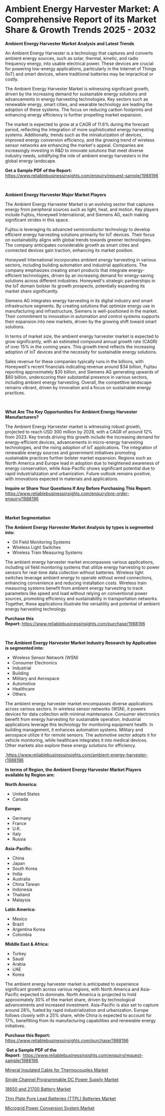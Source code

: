 <p><h1>Ambient Energy Harvester Market: A Comprehensive Report of its Market Share & Growth Trends 2025 - 2032</h1></p><p><strong>Ambient Energy Harvester Market Analysis and Latest Trends</strong></p>
<p><p>An Ambient Energy Harvester is a technology that captures and converts ambient energy sources, such as solar, thermal, kinetic, and radio frequency energy, into usable electrical power. These devices are crucial for powering low-energy applications, particularly in the Internet of Things (IoT) and smart devices, where traditional batteries may be impractical or costly.</p><p>The Ambient Energy Harvester Market is witnessing significant growth, driven by the increasing demand for sustainable energy solutions and advancements in energy harvesting technologies. Key sectors such as renewable energy, smart cities, and wearable technology are leading the adoption of these systems. The focus on reducing carbon footprints and enhancing energy efficiency is further propelling market expansion.</p><p>The market is expected to grow at a CAGR of 11.6% during the forecast period, reflecting the integration of more sophisticated energy harvesting systems. Additionally, trends such as the miniaturization of devices, improved energy conversion efficiency, and the growing trend of wireless sensor networks are enhancing the market's appeal. Companies are increasingly investing in R&D to innovate solutions that meet diverse industry needs, solidifying the role of ambient energy harvesters in the global energy landscape.</p></p>
<p><strong>Get a Sample PDF of the Report:&nbsp;</strong> <a href="https://www.reliablebusinessinsights.com/enquiry/request-sample/1988196?utm_campaign=57&utm_medium=2&utm_source=Github&utm_content=ia&utm_term=14022025&utm_id=ambient-energy-harvester">https://www.reliablebusinessinsights.com/enquiry/request-sample/1988196</a></p>
<p>&nbsp;</p>
<p><strong>Ambient Energy Harvester Major Market Players</strong></p>
<p><p>The Ambient Energy Harvester Market is an evolving sector that captures energy from peripheral sources such as light, heat, and motion. Key players include Fujitsu, Honeywell International, and Siemens AG, each making significant strides in this space.</p><p>Fujitsu is leveraging its advanced semiconductor technology to develop efficient energy harvesting solutions primarily for IoT devices. Their focus on sustainability aligns with global trends towards greener technologies. The company anticipates considerable growth as smart cities and connected devices gain traction, enhancing its market position.</p><p>Honeywell International incorporates ambient energy harvesting in various sectors, including building automation and industrial applications. The company emphasizes creating smart products that integrate energy-efficient technologies, driven by an increasing demand for energy-saving solutions across different industries. Honeywell's strategic partnerships in the IoT domain bolster its growth prospects, potentially expanding its market share significantly.</p><p>Siemens AG integrates energy harvesting in its digital industry and smart infrastructure segments. By creating solutions that optimize energy use in manufacturing and infrastructure, Siemens is well-positioned in the market. Their commitment to innovation in automation and control systems supports their expansion into new markets, driven by the growing shift toward smart solutions.</p><p>In terms of market size, the ambient energy harvester market is expected to grow significantly, with an estimated compound annual growth rate (CAGR) of over 15% in the coming years. This growth trend reflects the increasing adoption of IoT devices and the necessity for sustainable energy solutions.</p><p>Sales revenue for these companies typically runs in the billions, with Honeywell's recent financials indicating revenue around $34 billion, Fujitsu reporting approximately $35 billion, and Siemens AG generating upwards of $60 billion, underscoring their substantial presence in various sectors, including ambient energy harvesting. Overall, the competitive landscape remains vibrant, driven by innovation and a focus on sustainable energy practices.</p></p>
<p>&nbsp;</p>
<p><strong>What Are The Key Opportunities For Ambient Energy Harvester Manufacturers?</strong></p>
<p><p>The Ambient Energy Harvester market is witnessing robust growth, projected to reach USD 300 million by 2028, with a CAGR of around 12% from 2023. Key trends driving this growth include the increasing demand for energy-efficient devices, advancements in micro-energy harvesting technologies, and the rising adoption of IoT applications. The integration of renewable energy sources and government initiatives promoting sustainable practices further bolster market expansion. Regions such as North America and Europe lead in adoption due to heightened awareness of energy conservation, while Asia-Pacific shows significant potential due to rapid industrialization and urbanization. Future outlook remains positive, with innovations expected in materials and applications.</p></p>
<p><strong>Inquire or Share Your Questions If Any Before Purchasing This Report:</strong> <a href="https://www.reliablebusinessinsights.com/enquiry/pre-order-enquiry/1988196?utm_campaign=57&utm_medium=2&utm_source=Github&utm_content=ia&utm_term=14022025&utm_id=ambient-energy-harvester">https://www.reliablebusinessinsights.com/enquiry/pre-order-enquiry/1988196</a></p>
<p>&nbsp;</p>
<p><strong>Market Segmentation</strong></p>
<p><strong>The Ambient Energy Harvester Market Analysis by types is segmented into:</strong></p>
<p><ul><li>Oil Field Monitoring Systems</li><li>Wireless Light Switches</li><li>Wireless Train Measuring Systems</li></ul></p>
<p><p>The ambient energy harvester market encompasses various applications, including oil field monitoring systems that utilize energy harvesting to power sensors for real-time data collection without batteries. Wireless light switches leverage ambient energy to operate without wired connections, enhancing convenience and reducing installation costs. Wireless train measuring systems benefit from ambient energy harvesting to track parameters like speed and load without relying on conventional power sources, promoting efficiency and sustainability in transportation networks. Together, these applications illustrate the versatility and potential of ambient energy harvesting technology.</p></p>
<p><strong>Purchase this Report:&nbsp;</strong><a href="https://www.reliablebusinessinsights.com/purchase/1988196?utm_campaign=57&utm_medium=2&utm_source=Github&utm_content=ia&utm_term=14022025&utm_id=ambient-energy-harvester">https://www.reliablebusinessinsights.com/purchase/1988196</a></p>
<p>&nbsp;</p>
<p><strong>The Ambient Energy Harvester Market Industry Research by Application is segmented into:</strong></p>
<p><ul><li>Wireless Sensor Network (WSN)</li><li>Consumer Electronics</li><li>Industrial</li><li>Building</li><li>Military and Aerospace</li><li>Automotive</li><li>Healthcare</li><li>Others</li></ul></p>
<p><p>The ambient energy harvester market encompasses diverse applications across various sectors. In wireless sensor networks (WSN), it powers devices for data collection with minimal maintenance. Consumer electronics benefit from energy harvesting for sustainable operation. Industrial applications leverage this technology for monitoring equipment health. In building management, it enhances automation systems. Military and aerospace utilize it for remote sensors. The automotive sector adopts it for vehicle monitoring, while healthcare integrates it into medical devices. Other markets also explore these energy solutions for efficiency.</p></p>
<p><a href="https://www.reliablebusinessinsights.com/ambient-energy-harvester-r1988196?utm_campaign=57&utm_medium=2&utm_source=Github&utm_content=ia&utm_term=14022025&utm_id=ambient-energy-harvester">&nbsp;https://www.reliablebusinessinsights.com/ambient-energy-harvester-r1988196</a></p>
<p><strong>In terms of Region, the Ambient Energy Harvester Market Players available by Region are:</strong></p>
<p>
    <p> <strong> North America: </strong>
        <ul>
            <li>United States</li>
            <li>Canada</li>
        </ul>
        </p> 
    <p> <strong> Europe: </strong>
        <ul>
            <li>Germany</li>
            <li>France</li>
            <li>U.K.</li>
            <li>Italy</li>
            <li>Russia</li>
        </ul>
        </p> 
    <p> <strong> Asia-Pacific: </strong>
        <ul>
            <li>China</li>
            <li>Japan</li>
            <li>South Korea</li>
            <li>India</li>
            <li>Australia</li>
            <li>China Taiwan</li>
            <li>Indonesia</li>
            <li>Thailand</li>
            <li>Malaysia</li>
        </ul>
        </p> 
    <p> <strong> Latin America: </strong>
        <ul>
            <li>Mexico</li>
            <li>Brazil</li>
            <li>Argentina Korea</li>
            <li>Colombia</li>
        </ul>
        </p> 
    <p> <strong> Middle East & Africa: </strong>
        <ul>
            <li>Turkey</li>
            <li>Saudi</li>
            <li>Arabia</li>
            <li>UAE</li>
            <li>Korea</li>
        </ul>
    </p>
    </p>
<p><p>The ambient energy harvester market is anticipated to experience significant growth across various regions, with North America and Asia-Pacific expected to dominate. North America is projected to hold approximately 30% of the market share, driven by technological advancements and increased investment. Asia-Pacific is also set to capture around 28%, fueled by rapid industrialization and urbanization. Europe follows closely with a 25% share, while China is expected to account for 17%, benefitting from its manufacturing capabilities and renewable energy initiatives.</p></p>
<p><strong>Purchase this Report: </strong><a href="https://www.reliablebusinessinsights.com/purchase/1988196?utm_campaign=57&utm_medium=2&utm_source=Github&utm_content=ia&utm_term=14022025&utm_id=ambient-energy-harvester">https://www.reliablebusinessinsights.com/purchase/1988196</a></p>
<p>&nbsp;<strong>Get a Sample PDF of the Report:&nbsp;&nbsp;</strong><a href="https://www.reliablebusinessinsights.com/enquiry/request-sample/1988196?utm_campaign=57&utm_medium=2&utm_source=Github&utm_content=ia&utm_term=14022025&utm_id=ambient-energy-harvester">https://www.reliablebusinessinsights.com/enquiry/request-sample/1988196</a></p>
<p><strong></strong></p>
<p><p><a href="https://github.com/jandedaboy1/Market-Research-Report-List-1/blob/main/mineral-insulated-cable-for-thermocouples-market.md?utm_campaign=57&utm_medium=2&utm_source=Github&utm_content=ia&utm_term=14022025&utm_id=ambient-energy-harvester">Mineral Insulated Cable for Thermocouples Market</a></p><p><a href="https://github.com/dushornerfe/Market-Research-Report-List-1/blob/main/single-channel-programmable-dc-power-supply-market.md?utm_campaign=57&utm_medium=2&utm_source=Github&utm_content=ia&utm_term=14022025&utm_id=ambient-energy-harvester">Single Channel Programmable DC Power Supply Market</a></p><p><a href="https://github.com/djarixneoza/Market-Research-Report-List-1/blob/main/18650-and-21700-battery-market.md?utm_campaign=57&utm_medium=2&utm_source=Github&utm_content=ia&utm_term=14022025&utm_id=ambient-energy-harvester">18650 and 21700 Battery Market</a></p><p><a href="https://github.com/sapsaidamary/Market-Research-Report-List-1/blob/main/thin-plate-pure-lead-batteries-ttpl-batteries-market.md?utm_campaign=57&utm_medium=2&utm_source=Github&utm_content=ia&utm_term=14022025&utm_id=ambient-energy-harvester">Thin Plate Pure Lead Batteries (TTPL) Batteries Market</a></p><p><a href="https://github.com/akermigarib/Market-Research-Report-List-1/blob/main/microgrid-power-conversion-system-market.md?utm_campaign=57&utm_medium=2&utm_source=Github&utm_content=ia&utm_term=14022025&utm_id=ambient-energy-harvester">Microgrid Power Conversion System Market</a></p></p>